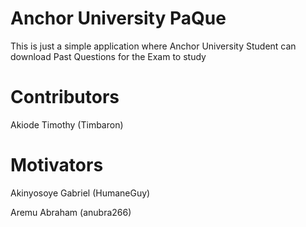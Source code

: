 # Anchor University PaQue 

This is just a simple application where Anchor University Student can download Past Questions for the Exam to study

# Contributors

Akiode Timothy (Timbaron)

# Motivators

Akinyosoye Gabriel (HumaneGuy)

Aremu Abraham (anubra266)

